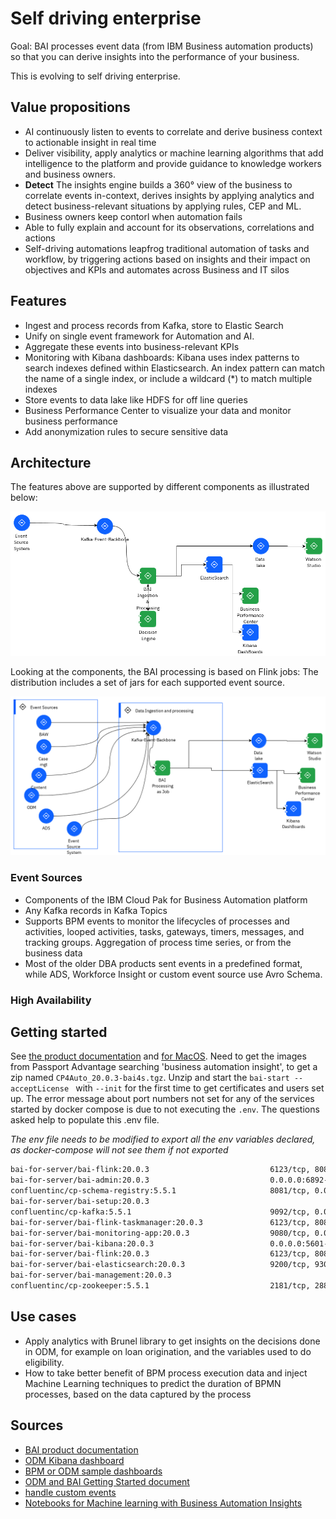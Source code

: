 # Self driving enterprise

Goal: BAI processes event data (from IBM Business automation products) so that you can derive insights into the performance of your business.

This is evolving to self driving enterprise.

## Value propositions

* AI continuously listen to events to correlate and derive business context to actionable insight in real time
* Deliver visibility, apply analytics or machine learning algorithms that add intelligence to the platform and 
provide guidance to knowledge workers and business owners.
* **Detect** The insights engine builds a 360° view of the business to correlate events in-context, derives insights by applying analytics and detect business-relevant situations by applying rules, CEP and ML. 
* Business owners keep contorl when automation fails
* Able to fully explain and account for its observations, correlations and actions
* Self-driving automations leapfrog traditional automation of tasks and workflow, by triggering actions 
based on insights and their impact on objectives and KPIs and automates across Business and IT silos

## Features

* Ingest and process records from Kafka, store to Elastic Search
* Unify on single event framework for Automation and AI.
* Aggregate these events into business-relevant KPIs
* Monitoring with Kibana dashboards: Kibana uses index patterns to search indexes defined within Elasticsearch. An index pattern can match the name of a single index, or include a wildcard (*) to match multiple indexes
* Store events to data lake like HDFS for off line queries
* Business Performance Center to visualize your data and monitor business performance
* Add anonymization rules to secure sensitive data

## Architecture

The features above are supported by different components as illustrated below:

![](./images/BAI_HL.png)

Looking at the components, the BAI processing is based on Flink jobs: The distribution includes a set of jars for each supported event source.

![](./images/BAI_details.png)

### Event Sources

* Components of the IBM Cloud Pak for Business Automation platform
* Any Kafka records in Kafka Topics
* Supports BPM events to monitor the lifecycles of processes and activities, looped activities, 
tasks, gateways, timers, messages, and tracking groups. Aggregation of process time series, or from the business data
* Most of the older DBA products sent events in a predefined format, while ADS, Workforce Insight or custom event source use Avro Schema.

### High Availability


## Getting started

See [the product documentation](https://www.ibm.com/docs/en/cloud-paks/cp-biz-automation/21.0.x?topic=installing-business-automation-insights-without-kubernetes) 
and [for MacOS](https://www.ibm.com/docs/en/cloud-paks/cp-biz-automation/21.0.x?topic=kubernetes-installing-macos).
Need to get the images from Passport Advantage searching 'business automation insight', to get a zip named 
`CP4Auto_20.0.3-bai4s.tgz`. Unzip and start the `bai-start --acceptLicense ` with `--init` for the first time to get certificates and users set up.
The error message about port numbers not set for any of the services started by docker compose is due to not executing 
the `.env`. The questions asked help to populate this .env file.

*The env file needs to be modified to export all the env variables declared, as docker-compose will not see them if not exported*

```sh
bai-for-server/bai-flink:20.0.3                           6123/tcp, 8081/tcp                                     data_processors-deployer_1
bai-for-server/bai-admin:20.0.3                           0.0.0.0:6892->6892/tcp                                 data_admin_1
confluentinc/cp-schema-registry:5.5.1                     8081/tcp, 0.0.0.0:8084->8084/tcp                       data_schema-registry_1
bai-for-server/bai-setup:20.0.3                                                                     data_setup_1
confluentinc/cp-kafka:5.5.1                               9092/tcp, 0.0.0.0:29092->29092/tcp                     data_kafka_1
bai-for-server/bai-flink-taskmanager:20.0.3               6123/tcp, 8081/tcp                                     data_taskmanager_1
bai-for-server/bai-monitoring-app:20.0.3                  9080/tcp, 0.0.0.0:9443->9443/tcp                       data_business-performance-center_1
bai-for-server/bai-kibana:20.0.3                          0.0.0.0:5601->5601/tcp                                 data_kibana_1
bai-for-server/bai-flink:20.0.3                           6123/tcp, 8081/tcp                                     data_jobmanager_1
bai-for-server/bai-elasticsearch:20.0.3                   9200/tcp, 9300/tcp                                     data_elasticsearch_1
bai-for-server/bai-management:20.0.3                                                                  data_management_1
confluentinc/cp-zookeeper:5.5.1                           2181/tcp, 2888/tcp, 0.0.0.0:2121->2121/tcp, 3888/tcp   data_zookeeper_1
```

## Use cases

* Apply analytics with Brunel library to get insights on the decisions done in ODM, for example on loan origination, and the variables used to do eligibility.
* How to take better benefit of BPM process execution data and inject Machine Learning techniques to predict the duration of BPMN processes, 
based on the data captured by the process

## Sources

* [BAI product documentation](https://www.ibm.com/docs/en/cloud-paks/cp-biz-automation/21.0.x?topic=services-business-automation-insights)
* [ODM Kibana dashboard](https://www.ibm.com/docs/en/cloud-paks/cp-biz-automation/21.0.x?topic=dashboards-odm-decisions)
* [BPM or ODM sample dashboards](https://www.ibm.com/docs/en/cloud-paks/cp-biz-automation/21.0.x?topic=insights-samples)
* [ODM and BAI Getting Started document](https://github.com/ODMDev/decisions-bai-gettingstarted)
* [handle custom events](https://github.com/icp4a/bai-emitter-samples)
* [Notebooks for Machine learning with Business Automation Insights](https://github.com/IBM-DBA/bai-ai-samples)